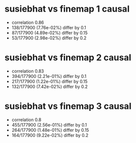 # susiebhat vs finemap  1 causal

- correlation 0.86
- 138/177900 (7.76e-02%) differ by 0.1
- 87/177900 (4.89e-02%) differ by 0.15
- 53/177900 (2.98e-02%) differ by 0.2


# susiebhat vs finemap  2 causal

- correlation 0.83
- 394/177900 (2.21e-01%) differ by 0.1
- 217/177900 (1.22e-01%) differ by 0.15
- 132/177900 (7.42e-02%) differ by 0.2


# susiebhat vs finemap  3 causal

- correlation 0.8
- 455/177900 (2.56e-01%) differ by 0.1
- 264/177900 (1.48e-01%) differ by 0.15
- 164/177900 (9.22e-02%) differ by 0.2



